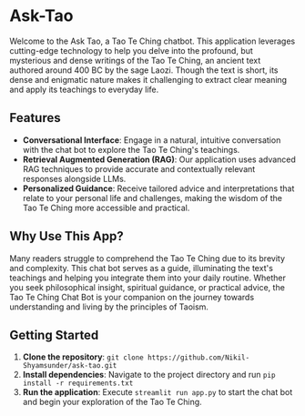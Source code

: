 # Ask-Tao

Welcome to the Ask Tao, a Tao Te Ching chatbot. This application leverages cutting-edge technology to help you delve into the profound, but mysterious and dense writings of the Tao Te Ching, an ancient text authored around 400 BC by the sage Laozi. Though the text is short, its dense and enigmatic nature makes it challenging to extract clear meaning and apply its teachings to everyday life.

## Features

- **Conversational Interface**: Engage in a natural, intuitive conversation with the chat bot to explore the Tao Te Ching's teachings.
- **Retrieval Augmented Generation (RAG)**: Our application uses advanced RAG techniques to provide accurate and contextually relevant responses alongside LLMs.
- **Personalized Guidance**: Receive tailored advice and interpretations that relate to your personal life and challenges, making the wisdom of the Tao Te Ching more accessible and practical.

## Why Use This App?

Many readers struggle to comprehend the Tao Te Ching due to its brevity and complexity. This chat bot serves as a guide, illuminating the text's teachings and helping you integrate them into your daily routine. Whether you seek philosophical insight, spiritual guidance, or practical advice, the Tao Te Ching Chat Bot is your companion on the journey towards understanding and living by the principles of Taoism.

## Getting Started

1. **Clone the repository**: `git clone https://github.com/Nikil-Shyamsunder/ask-tao.git`
2. **Install dependencies**: Navigate to the project directory and run `pip install -r requirements.txt`
3. **Run the application**: Execute `streamlit run app.py` to start the chat bot and begin your exploration of the Tao Te Ching.
